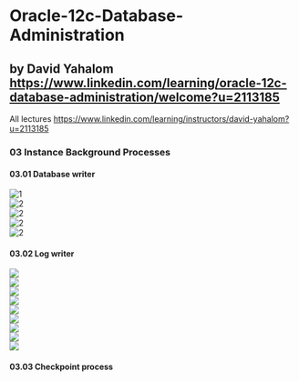 # Oracle-12c-Database-Administration 
## by David Yahalom https://www.linkedin.com/learning/oracle-12c-database-administration/welcome?u=2113185
All lectures https://www.linkedin.com/learning/instructors/david-yahalom?u=2113185 <br>

### 03 Instance Background Processes
#### 03.01 Database writer
![1](https://github.com/zuFrost/Oracle-12c-Database-Administration/blob/master/03%20Instance%20Background%20Processes/03.01%20Database%20writer/Screenshot_1.png)<br>
![2](https://github.com/zuFrost/Oracle-12c-Database-Administration/blob/master/03%20Instance%20Background%20Processes/03.01%20Database%20writer/Screenshot_2.png)<br>
![2](https://github.com/zuFrost/Oracle-12c-Database-Administration/blob/master/03%20Instance%20Background%20Processes/03.01%20Database%20writer/Screenshot_3.png)<br>
![2](https://github.com/zuFrost/Oracle-12c-Database-Administration/blob/master/03%20Instance%20Background%20Processes/03.01%20Database%20writer/Screenshot_4.png)<br>
![2](https://github.com/zuFrost/Oracle-12c-Database-Administration/blob/master/03%20Instance%20Background%20Processes/03.01%20Database%20writer/Screenshot_5.png)<br>

#### 03.02 Log writer
![](https://github.com/zuFrost/Oracle-12c-Database-Administration/blob/master/03%20Instance%20Background%20Processes/03.02%20Log%20writer/Screenshot_1.png) <br>
![](https://github.com/zuFrost/Oracle-12c-Database-Administration/blob/master/03%20Instance%20Background%20Processes/03.02%20Log%20writer/Screenshot_2.png) <br>
![](https://github.com/zuFrost/Oracle-12c-Database-Administration/blob/master/03%20Instance%20Background%20Processes/03.02%20Log%20writer/Screenshot_3.png) <br>
![](https://github.com/zuFrost/Oracle-12c-Database-Administration/blob/master/03%20Instance%20Background%20Processes/03.02%20Log%20writer/Screenshot_4.png) <br>
![](https://github.com/zuFrost/Oracle-12c-Database-Administration/blob/master/03%20Instance%20Background%20Processes/03.02%20Log%20writer/Screenshot_5.png) <br>
![](https://github.com/zuFrost/Oracle-12c-Database-Administration/blob/master/03%20Instance%20Background%20Processes/03.02%20Log%20writer/Screenshot_6.png) <br>
![](https://github.com/zuFrost/Oracle-12c-Database-Administration/blob/master/03%20Instance%20Background%20Processes/03.02%20Log%20writer/Screenshot_7.png) <br>
![](https://github.com/zuFrost/Oracle-12c-Database-Administration/blob/master/03%20Instance%20Background%20Processes/03.02%20Log%20writer/Screenshot_8.png) <br>
![](https://github.com/zuFrost/Oracle-12c-Database-Administration/blob/master/03%20Instance%20Background%20Processes/03.02%20Log%20writer/Screenshot_9.png) <br>

#### 03.03 Checkpoint process
